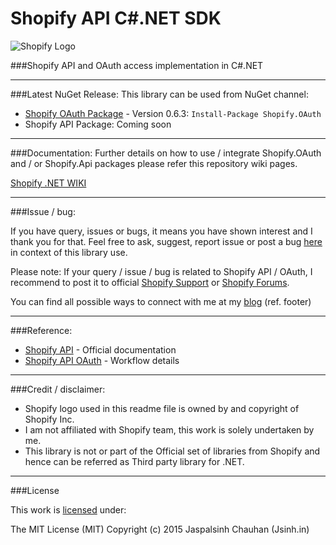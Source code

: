 Shopify API C#.NET SDK
===================================

![Shopify Logo](https://raw.githubusercontent.com/jsinh/shopify-dotnet/master/shopify-logo.png)

###Shopify API and OAuth access implementation in C#.NET

---

###<a name="latest-release"></a>Latest NuGet Release:
This library can be used from NuGet channel:

* [Shopify OAuth Package](https://www.nuget.org/packages/Shopify.OAuth/) - Version 0.6.3: `Install-Package Shopify.OAuth`
* Shopify API Package: Coming soon

---

###<a name="how-to"></a>Documentation:
Further details on how to use / integrate Shopify.OAuth and / or Shopify.Api packages please refer this repository wiki pages.

[Shopify .NET WIKI](https://github.com/jsinh/shopify-dotnet/wiki)

---

###<a name="issues-bugs"></a>Issue / bug:

If you have query, issues or bugs, it means you have shown interest and I thank you for that.
Feel free to ask, suggest, report issue or post a bug [here](https://github.com/jsinh/shopify-dotnet/issues) in context of this library use.

Please note: If your query / issue / bug is related to Shopify API / OAuth, I recommend to post it to official [Shopify Support](https://docs.shopify.com/support) or [Shopify Forums](https://ecommerce.shopify.com/forums).

You can find all possible ways to connect with me at my [blog](http://blog.jsinh.in) (ref. footer)

---

###<a name="references"></a>Reference:

* [Shopify API](https://docs.shopify.com/api) - Official documentation
* [Shopify API OAuth](https://docs.shopify.com/api/authentication/oauth) - Workflow details

---

###<a name="credits"></a>Credit / disclaimer:

* Shopify logo used in this readme file is owned by and copyright of Shopify Inc.
* I am not affiliated with Shopify team, this work is solely undertaken by me.
* This library is not or part of the Official set of libraries from Shopify and hence can be referred as Third party library for .NET.

---

###License

This work is [licensed](https://raw.githubusercontent.com/jsinh/shopify-dotnet/master/LICENSE) under:

The MIT License (MIT)
Copyright (c) 2015 Jaspalsinh Chauhan (Jsinh.in)

